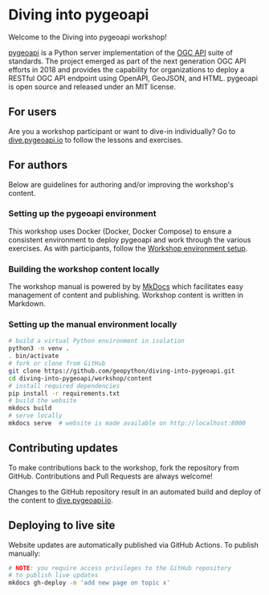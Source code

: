 # Diving into pygeoapi

Welcome to the Diving into pygeoapi workshop!

[pygeoapi](https://pygeoapi.io) is a Python server implementation of the [OGC API](https://ogcapi.ogc.org) suite of standards. The project emerged as part of the next generation OGC API efforts in 2018 and provides the capability for organizations to deploy a RESTful OGC API endpoint using OpenAPI, GeoJSON, and HTML. pygeoapi is open source and released under an MIT license.

## For users

Are you a workshop participant or want to dive-in individually?  Go to [dive.pygeoapi.io](https://dive.pygeoapi.io/) to follow the lessons and exercises.

## For authors

Below are guidelines for authoring and/or improving the workshop's content.

### Setting up the pygeoapi environment

This workshop uses Docker (Docker, Docker Compose) to ensure a consistent environment
to deploy pygeoapi and work through the various exercises. As with participants, follow
the [Workshop environment setup](https://dive.pygeoapi.io/setup).

### Building the workshop content locally

The workshop manual is powered by by [MkDocs](https://www.mkdocs.org) which facilitates easy management
of content and publishing. Workshop content is written in Markdown.


### Setting up the manual environment locally

```bash
# build a virtual Python environment in isolation
python3 -m venv .
. bin/activate
# fork or clone from GitHub
git clone https://github.com/geopython/diving-into-pygeoapi.git
cd diving-into-pygeoapi/workshop/content
# install required dependencies
pip install -r requirements.txt
# build the website
mkdocs build
# serve locally
mkdocs serve  # website is made available on http://localhost:8000
```

## Contributing updates

To make contributions back to the workshop, fork the repository from GitHub.  Contributions and Pull Requests are always welcome!

Changes to the GitHub repository result in an automated build and deploy of the content to [dive.pygeoapi.io](https://dive.pygeoapi.io).

## Deploying to live site

Website updates are automatically published via GitHub Actions. To publish manually:

```bash
# NOTE: you require access privileges to the GitHub repository
# to publish live updates
mkdocs gh-deploy -m 'add new page on topic x'
```
